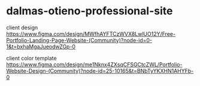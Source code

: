 # dalmas-otieno-professional-site

client design https://www.figma.com/design/MWfhAYFTCzWVX8LwlUO12Y/Free-Portfolio-Landing-Page-Website-(Community)?node-id=0-1&t=bxhaMgaJueodwZGp-0

client color template https://www.figma.com/design/me1Nknx4ZXsqCFSGCtcZWL/Portfolio-Website-Design-(Community)?node-id=25-10165&t=BNbTyYKXHN1AHYFb-0